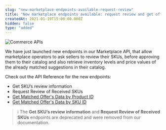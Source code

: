 ```yaml
---
slug: "new-marketplace-endpoints-available-request-review"
title: "New marketplace endpoints available: request review and get offer's data"
createdAt: 2021-01-19T15:00:00.000Z
hidden: false
type: "added"
---
```


![Commerce APIs](https://cdn.jsdelivr.net/gh/vtexdocs/dev-portal-content@main/images/new-marketplace-endpoints-available-request-review-0.png)

We have just launched new endpoints in our Marketplace API, that allow marketplace operators to ask sellers to review their SKUs, before approving them to their catalog and also retrieve inventory levels and price values of the already matched suggestions in their catalog.

Check out the API Reference for the new endpoints:

- Get SKU’s review information
- Request Review of Received SKUs
- [Get Matched Offer's Data by Product ID](https://developers.vtex.com/docs/api-reference/marketplace-apis#get-/offer-manager/pvt/product/-productId-)
- [Get Matched Offer's Data by SKU ID](https://developers.vtex.com/docs/api-reference/marketplace-apis#get-/offer-manager/pvt/product/-productId-/sku/-skuId-)

> ℹ The **Get SKU’s review information** and **Request Review of Received SKUs** endpoints are deprecated and were removed from our documentation.
